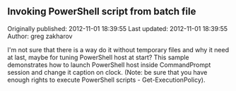 ## Invoking PowerShell script from batch file 
Originally published: 2012-11-01 18:39:55 
Last updated: 2012-11-01 18:39:55 
Author: greg zakharov 
 
I'm not sure that there is a way do it without temporary files and why it need at last, maybe for tuning PowerShell host at start? This sample demonstrates how to launch PowerShell host inside CommandPrompt session and change it caption on clock. (Note: be sure that you have enough rights to execute PowerShell scripts - Get-ExecutionPolicy).